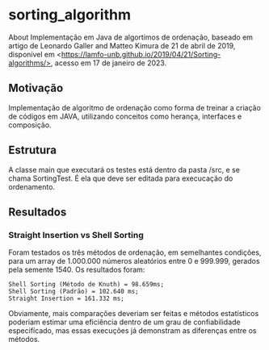 # sorting_algorithm
About Implementação em Java de algortimos de ordenação, baseado em artigo de Leonardo Galler and Matteo Kimura de 21 de abril de 2019, disponível em &lt;https://lamfo-unb.github.io/2019/04/21/Sorting-algorithms/>, acesso em 17 de janeiro de 2023.

## Motivação
Implementação de algoritmo de ordenação como forma de treinar a criação de códigos em JAVA, utilizando conceitos como herança, interfaces e composição.

## Estrutura
A classe main que executará os testes está dentro da pasta /src, e se chama SortingTest. É ela que deve ser editada para execucação do ordenamento.

## Resultados
### Straight Insertion vs Shell Sorting
Foram testados os três métodos de ordenação, em semelhantes condições, para um array de 1.000.000 números aleatórios entre 0 e 999.999, gerados pela semente 1540.
Os resultados foram:
~~~ 
Shell Sorting (Método de Knuth) = 98.659ms;
Shell Sorting (Padrão) = 102.640 ms;
Straight Insertion = 161.332 ms; 
~~~
Obviamente, mais comparações deveriam ser feitas e métodos estatísticos poderiam estimar uma eficiência dentro de um grau de confiabilidade especifícado, mas essas execuções já demonstram as diferenças entre os métodos.
